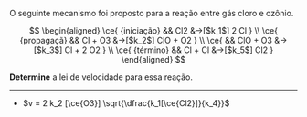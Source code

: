 O seguinte mecanismo foi proposto para a reação entre gás cloro e ozônio.

$$
\begin{aligned}
\ce{ {iniciação} &&     Cl2 &->[$k_1$] 2 Cl } \\
\ce{ {propagaçã} && Cl + O3 &->[$k_2$] ClO + O2 } \\
\ce{             && ClO + O3 &->[$k_3$] Cl + 2 O2 } \\
\ce{ {término}   && Cl + Cl &->[$k_5$] Cl2 } 
\end{aligned}
$$

**Determine** a lei de velocidade para essa reação.

---

- $v = 2 k_2 [\ce{O3}] \sqrt{\dfrac{k_1[\ce{Cl2}]}{k_4}}$